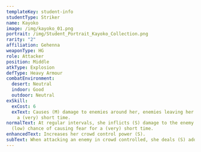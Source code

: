```yaml
---
templateKey: student-info
studentType: Striker
name: Kayoko
image: /img/kayoko_01.png
portrait: /img/Student_Portrait_Kayoko_Collection.png
rarity: "2"
affiliation: Gehenna
weaponType: HG
role: Attacker
position: Middle
atkType: Explosion
defType: Heavy Armour
combatEnvironment:
  desert: Neutral
  indoor: Good
  outdoor: Neutral
exSkill:
  exCost: 6
  exText: Causes (M) damage to enemies around her, enemies leaving her in fear for
    a (very) short time.
normalText: At regular intervals, she inflicts (S) damage to the enemy and has a
  (low) chance of causing fear for a (very) short time.
enhancedText: Increases her crowd control power (S).
subText: When attacking an enemy in crowd controlled, she deals (S) additional damage.
---
```

